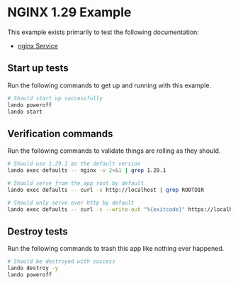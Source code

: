 # NGINX 1.29 Example

This example exists primarily to test the following documentation:

* [nginx Service](https://docs.lando.dev/plugins/nginx)

## Start up tests

Run the following commands to get up and running with this example.

```bash
# Should start up successfully
lando poweroff
lando start
```

## Verification commands

Run the following commands to validate things are rolling as they should.

```bash
# Should use 1.29.1 as the default version
lando exec defaults -- nginx -v 2>&1 | grep 1.29.1

# Should serve from the app root by default
lando exec defaults -- curl -s http://localhost | grep ROOTDIR

# Should only serve over http by default
lando exec defaults -- curl -s --write-out "%{exitcode}" https://localhost | grep 7
```

## Destroy tests

Run the following commands to trash this app like nothing ever happened.

```bash
# Should be destroyed with success
lando destroy -y
lando poweroff
```
